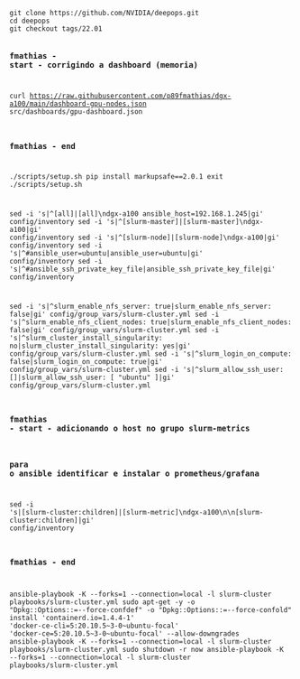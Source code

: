 <code>
git clone https://github.com/NVIDIA/deepops.git
cd deepops
git checkout tags/22.01

### fmathias - start - corrigindo a dashboard (memoria)
curl https://raw.githubusercontent.com/p89fmathias/dgx-a100/main/dashboard-gpu-nodes.json src/dashboards/gpu-dashboard.json
### fmathias - end

./scripts/setup.sh
pip install markupsafe==2.0.1
exit
./scripts/setup.sh

sed -i 's|^\[all\]|[all]\ndgx-a100    ansible_host=192.168.1.245|gi' config/inventory
sed -i 's|^\[slurm-master\]|[slurm-master]\ndgx-a100|gi' config/inventory
sed -i 's|^\[slurm-node\]|[slurm-node]\ndgx-a100|gi' config/inventory
sed -i 's|^#ansible_user=ubuntu|ansible_user=ubuntu|gi' config/inventory
sed -i 's|^#ansible_ssh_private_key_file|ansible_ssh_private_key_file|gi' config/inventory

sed -i 's|^slurm_enable_nfs_server: true|slurm_enable_nfs_server: false|gi' config/group_vars/slurm-cluster.yml
sed -i 's|^slurm_enable_nfs_client_nodes: true|slurm_enable_nfs_client_nodes: false|gi' config/group_vars/slurm-cluster.yml
sed -i 's|^slurm_cluster_install_singularity: no|slurm_cluster_install_singularity: yes|gi' config/group_vars/slurm-cluster.yml
sed -i 's|^slurm_login_on_compute: false|slurm_login_on_compute: true|gi' config/group_vars/slurm-cluster.yml
sed -i 's|^slurm_allow_ssh_user: \[\]|slurm_allow_ssh_user: \[ "ubuntu" \]|gi' config/group_vars/slurm-cluster.yml

### fmathias - start - adicionando o host no grupo slurm-metrics
###                    para o ansible identificar e instalar o prometheus/grafana

sed -i 's|\[slurm-cluster:children\]|[slurm-metric]\ndgx-a100\n\n[slurm-cluster:children]|gi' config/inventory

### fmathias - end

ansible-playbook -K --forks=1 --connection=local -l slurm-cluster playbooks/slurm-cluster.yml
sudo apt-get -y -o "Dpkg::Options::=--force-confdef" -o "Dpkg::Options::=--force-confold" install 'containerd.io=1.4.4-1' 'docker-ce-cli=5:20.10.5~3-0~ubuntu-focal' 'docker-ce=5:20.10.5~3-0~ubuntu-focal' --allow-downgrades
ansible-playbook -K --forks=1 --connection=local -l slurm-cluster playbooks/slurm-cluster.yml
sudo shutdown -r now
ansible-playbook -K --forks=1 --connection=local -l slurm-cluster playbooks/slurm-cluster.yml
</code>
